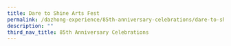 ```yaml
---
title: Dare to Shine Arts Fest
permalink: /dazhong-experience/85th-anniversary-celebrations/dare-to-shine-arts-fest/
description: ""
third_nav_title: 85th Anniversary Celebrations
---
```

